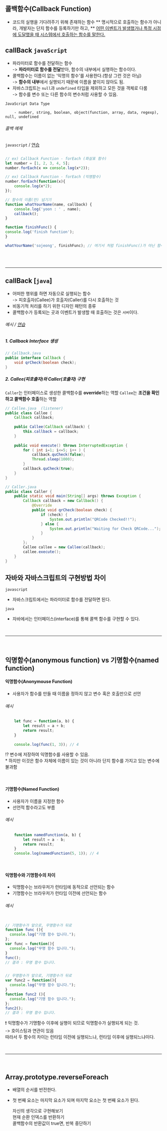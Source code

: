 

## 콜백함수(Callback Function)
* 코드의 실행을 기다려주기 위해 존재하는 함수
** 명시적으로 호출하는 함수가 아니라, 개발자는 단지 함수를 등록하기만 하고, ** 
<u>어떤 이벤트가 발생했거나 특정 시점에 도달했을 때 시스템에서 호출하는 함수를 말한다.</u>

## callBack `javaScript`
* 파라미터로 함수를 전달하는 함수 <br>
	-> **파라미터로 함수를 전달**받아, 함수의 내부에서 실행하는 함수이다.
* 콜백함수는 이름이 없는 '익명의 함수'를 사용한다.(항상 그런 것은 아님) <br>
	-> **함수의 내부**에서 실행되기 때문에 이름을 붙이지 않아도 됨.
* 자바스크립트는 `null`과 `undefined` 타입을 제외하고 모든 것을 객체로 다룸 <br>
	-> 함수를 변수 또는 다른 함수의 변수처럼 사용할 수 있음.



`JavaScript Data Type`

```textplain
	- number, string, boolean, object(function, array, data, regexp), null, undefined
```

###### 콜백 예제 
`javascript` / [연습](https://github.com/SojeongYoony/study-1/blob/main/WebContent/practice_chapter3/callbackFunction.jsp)

```javascript

// ex) Callback Function - forEach (화살표 함수)
let number = [1, 2, 3, 4, 5];
number.forEach(x => console.log(x*2));

// ex) Callback Function - forEach (익명함수)
number.forEach(function(x){
	console.log(x*2);
});

// 함수의 이름(만) 넘기기
function whatYourName(name, callback) {
	console.log('yoon : ' , name);
	callback();
}

function finishFunc() {
console.log('finish function');
}

whatYourName('sojeong', finishFunc); // 여기서 처럼 finishFunc()가 아닌 함수명만 써도 된다.


```
<br><br>
<hr>

## callBack [`java`]
* 어떠한 행위를 하면 자동으로 실행되는 함수 <br>
	-> 피호출자(Callee)가 호출자(Caller)를 다시 호출하는 것
* 비동기적 처리를 하기 위한 디자인 패턴의 종류
* 콜백함수가 등록되는 곳과 이벤트가 발생할 때 호출하는 것은 `서버`이다.

###### 예시  / [연습](https://github.com/SojeongYoony/study-1/tree/main/src/chapter3)

##### 1. Callback Interface 생성
```java 
// Callback.java
public interface Callback {
	void qrCheck(boolean check);
}
```

##### 2. Callee(피호출자)와 Caller(호출자) 구현
`Caller`는 인터페이스로 생성한 콜백함수를 **override**하는 역할
`Callee`는 **조건을 확인하고 콜백함수 호출**하는 역할

```java
// Callee.java  (listener)
public class Callee {
	Callback callback;
	
	public Callee(Callback callback) {
		this.callback = callback;
	}
	
	public void execute() throws InterruptedException {
		for ( int i=1; i<=5; i++ ) {
			callback.quCheck(false);
			Thread.sleep(1000);
		}
		callback.quCheck(true);
	}
}

```

```java
// Caller.java 
public class Caller {
    public static void main(String[] args) throws Exception {
        Callback callback = new Callback() {
            @Override
            public void qrCheck(boolean check) {
                if (check) {
                    System.out.println("QRCode Checked!!");
                } else {
                    System.out.println("Waiting for Check QRCode...");
                }
            }
        };
        Callee callee = new Callee(callback);
        callee.execute();
    }
}
```

## 자바와 자바스크립트의 구현방법 차이
`javascript`
* 자바스크립트에서는 파라미터로 함수를 전달하면 된다.

`java`
* 자바에서는 인터페이스(interface)를 통해 콜백 함수를 구현할 수 있다.

<br>
<hr>
<br>


## 익명함수(anonymous function) vs 기명함수(named function)

#### 익명함수(Anonymouse Function)
* 사용자가 함수를 만들 때 이름을 정하지 않고 변수 혹은 호출만으로 선언

###### 예시
```javascript
	let func = function(a, b) {
	    let result = a + b;
	    return result;
	}
	
	console.log(func(1, 3)); // 4
```
⁉ 변수에 저장하여 익명함수를 사용할 수 있음. <br>
	* 하지만 이것은 함수 자체에 이름이 있는 것이 아니라 단지 함수를 가지고 있는 변수에 불과함 <br>
	
<br>

#### 기명함수(Named Function)
* 사용자가 이름을 지정한 함수
* 선언적 함수라고도 부름

###### 예시
```javascript
	function namedFunction(a, b) {
		let result = a - b;
		return result;
	}
	console.log(namedFunction(5, 1)); // 4
```
<br>

#### 익명함수와 기명함수의 차이
* 익명함수는 브라우저가 런타임에 동적으로 선언되는 함수
* 기명함수는 브라우저가 런타임 이전에 선언되는 함수

###### 예시
```javascript

// 기명함수가 앞으로, 무명함수가 뒤로
function func (){
  console.log("기명 함수 입니다.");
};
var func = function(){
  console.log("무명 함수 입니다.");
}
func(); 
// 결과 : 무명 함수 입니다.


// 무명함수가 앞으로, 기명함수가 뒤로
var func2 = function(){
  console.log("무명 함수 입니다.");
}
function func2 (){
  console.log("기명 함수 입니다.");
};
func2(); 
// 결과 : 무명 함수 입니다.
```

❗ 익명함수가 기명함수 이후에 실행이 되므로 익명함수가 실행되게 되는 것. <br>
	-> 호이스팅과 연관이 있음 <br>
따라서 두 함수의 차이는 런타임 이전에 실행되느냐, 런타임 이후에 실행되느냐이다.

<br>
<hr>
<br>

## Array.prototype.reverseForeach 
* 배열의 순서를 반전한다. 
* 첫 번째 요소는 마지막 요소가 되며 마지막 요소는 첫 번째 요소가 된다.

  자신의 생각으로 구현해보기  
  현재 순환 인덱스를 반환하기  
  콜백함수의 반환값이 true면, 반복 중단하기
  